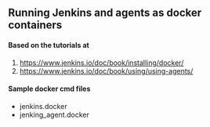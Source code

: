 ## Running Jenkins and agents as docker containers
#### Based on the tutorials at 
1. https://www.jenkins.io/doc/book/installing/docker/
2. https://www.jenkins.io/doc/book/using/using-agents/

#### Sample docker cmd files
- jenkins.docker
- jenking_agent.docker
